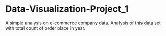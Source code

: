 # Data-Visualization-Project_1
A simple analysis on e-commerce company data. Analysis of this data set with total count of order place in year.



